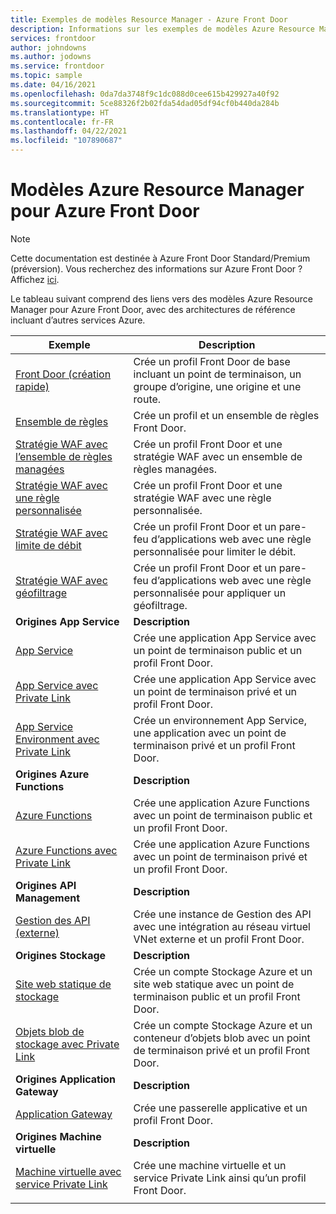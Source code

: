 ```yaml
---
title: Exemples de modèles Resource Manager - Azure Front Door
description: Informations sur les exemples de modèles Azure Resource Manager fournis pour Azure Front Door.
services: frontdoor
author: johndowns
ms.author: jodowns
ms.service: frontdoor
ms.topic: sample
ms.date: 04/16/2021
ms.openlocfilehash: 0da7da3748f9c1dc088d0cee615b429927a40f92
ms.sourcegitcommit: 5ce88326f2b02fda54dad05df94cf0b440da284b
ms.translationtype: HT
ms.contentlocale: fr-FR
ms.lasthandoff: 04/22/2021
ms.locfileid: "107890687"
---
```

# <a name="azure-resource-manager-templates-for-azure-front-door"></a>Modèles Azure Resource Manager pour Azure Front Door

> [!Note]
> Cette documentation est destinée à Azure Front Door Standard/Premium (préversion). Vous recherchez des informations sur Azure Front Door ? Affichez [ici](../front-door-overview.md).

Le tableau suivant comprend des liens vers des modèles Azure Resource Manager pour Azure Front Door, avec des architectures de référence incluant d’autres services Azure.

| Exemple | Description |
|-|-|
| [Front Door (création rapide)](https://github.com/Azure/azure-quickstart-templates/tree/master/201-front-door-standard-premium/) | Crée un profil Front Door de base incluant un point de terminaison, un groupe d’origine, une origine et une route.  |
| [Ensemble de règles](https://github.com/Azure/azure-quickstart-templates/tree/master/201-front-door-standard-premium-rule-set/) | Crée un profil et un ensemble de règles Front Door.  |
| [Stratégie WAF avec l’ensemble de règles managées](https://github.com/Azure/azure-quickstart-templates/tree/master/201-front-door-premium-waf-managed/) | Crée un profil Front Door et une stratégie WAF avec un ensemble de règles managées.  |
| [Stratégie WAF avec une règle personnalisée](https://github.com/Azure/azure-quickstart-templates/tree/master/201-front-door-standard-premium-waf-custom/) | Crée un profil Front Door et une stratégie WAF avec une règle personnalisée.  |
| [Stratégie WAF avec limite de débit](https://github.com/Azure/azure-quickstart-templates/tree/master/201-front-door-standard-premium-rate-limit/) | Crée un profil Front Door et un pare-feu d’applications web avec une règle personnalisée pour limiter le débit.  |
| [Stratégie WAF avec géofiltrage](https://github.com/Azure/azure-quickstart-templates/tree/master/201-front-door-standard-premium-geo-filtering/) | Crée un profil Front Door et un pare-feu d’applications web avec une règle personnalisée pour appliquer un géofiltrage.  |
|**Origines App Service**| **Description** |
| [App Service](https://github.com/Azure/azure-quickstart-templates/tree/master/201-front-door-standard-premium-app-service-public) | Crée une application App Service avec un point de terminaison public et un profil Front Door.  |
| [App Service avec Private Link](https://github.com/Azure/azure-quickstart-templates/tree/master/201-front-door-premium-app-service-private-link) | Crée une application App Service avec un point de terminaison privé et un profil Front Door.  |
| [App Service Environment avec Private Link](https://github.com/Azure/azure-quickstart-templates/tree/master/201-front-door-premium-app-service-environment-internal-private-link) | Crée un environnement App Service, une application avec un point de terminaison privé et un profil Front Door.  |
|**Origines Azure Functions**| **Description** |
| [Azure Functions](https://github.com/Azure/azure-quickstart-templates/tree/master/201-front-door-standard-premium-function-public/) | Crée une application Azure Functions avec un point de terminaison public et un profil Front Door.  |
| [Azure Functions avec Private Link](https://github.com/Azure/azure-quickstart-templates/tree/master/201-front-door-premium-function-private-link) | Crée une application Azure Functions avec un point de terminaison privé et un profil Front Door.  |
|**Origines API Management**| **Description** |
| [Gestion des API (externe)](https://github.com/Azure/azure-quickstart-templates/tree/master/201-front-door-standard-premium-api-management-external) | Crée une instance de Gestion des API avec une intégration au réseau virtuel VNet externe et un profil Front Door.  |
|**Origines Stockage**| **Description** |
| [Site web statique de stockage](https://github.com/Azure/azure-quickstart-templates/tree/master/201-front-door-standard-premium-storage-static-website) | Crée un compte Stockage Azure et un site web statique avec un point de terminaison public et un profil Front Door.  |
| [Objets blob de stockage avec Private Link](https://github.com/Azure/azure-quickstart-templates/tree/master/201-front-door-premium-storage-blobs-private-link) | Crée un compte Stockage Azure et un conteneur d’objets blob avec un point de terminaison privé et un profil Front Door.  |
|**Origines Application Gateway**| **Description** |
| [Application Gateway](https://github.com/Azure/azure-quickstart-templates/tree/master/201-front-door-standard-premium-application-gateway-public) | Crée une passerelle applicative et un profil Front Door. |
|**Origines Machine virtuelle**| **Description** |
| [Machine virtuelle avec service Private Link](https://github.com/Azure/azure-quickstart-templates/tree/master/201-front-door-premium-vm-private-link) | Crée une machine virtuelle et un service Private Link ainsi qu’un profil Front Door. |
| | |
